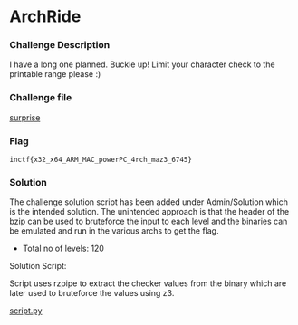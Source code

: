 # ArchRide


### Challenge Description

I have a long one planned. Buckle up!
Limit your character check to the printable range please :)

### Challenge file 

[surprise](Handout/suprise)

### Flag
```
inctf{x32_x64_ARM_MAC_powerPC_4rch_maz3_6745}
```

### Solution 

The challenge solution script has been added under Admin/Solution which is the intended solution. The unintended approach is that the header of the bzip can be used to bruteforce the input to each level and the binaries can be emulated and run in the various archs to get the flag.
  - Total no of levels: 120

Solution Script:

Script uses rzpipe to extract the checker values from the binary which are later used to bruteforce the values using z3.
 
[script.py](Admin/Solution/solver.py)
